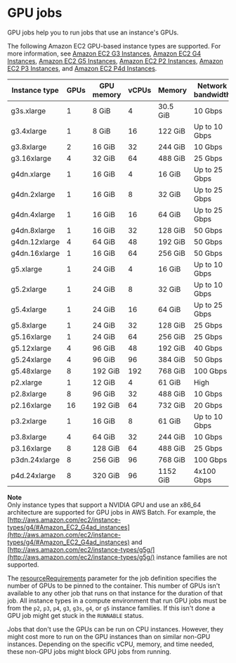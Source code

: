 # GPU jobs<a name="gpu-jobs"></a>

GPU jobs help you to run jobs that use an instance's GPUs\.

The following Amazon EC2 GPU\-based instance types are supported\. For more information, see [Amazon EC2 G3 Instances](http://aws.amazon.com/ec2/instance-types/g3/), [Amazon EC2 G4 Instances](http://aws.amazon.com/ec2/instance-types/g4/), [Amazon EC2 G5 Instances](http://aws.amazon.com/ec2/instance-types/g5/), [Amazon EC2 P2 Instances](http://aws.amazon.com/ec2/instance-types/p2/), [Amazon EC2 P3 Instances](http://aws.amazon.com/ec2/instance-types/p3/), and [Amazon EC2 P4d Instances](http://aws.amazon.com/ec2/instance-types/p4/)\.


| Instance type | GPUs | GPU memory | vCPUs | Memory | Network bandwidth | 
| --- | --- | --- | --- | --- | --- | 
| g3s\.xlarge | 1 | 8 GiB | 4 | 30\.5 GiB | 10 Gbps | 
| g3\.4xlarge | 1 | 8 GiB | 16 | 122 GiB | Up to 10 Gbps | 
| g3\.8xlarge | 2 | 16 GiB | 32 | 244 GiB | 10 Gbps | 
| g3\.16xlarge | 4 | 32 GiB | 64 | 488 GiB | 25 Gbps | 
| g4dn\.xlarge | 1 | 16 GiB | 4 | 16 GiB | Up to 25 Gbps | 
| g4dn\.2xlarge | 1 | 16 GiB | 8 | 32 GiB | Up to 25 Gbps | 
| g4dn\.4xlarge | 1 | 16 GiB | 16 | 64 GiB | Up to 25 Gbps | 
| g4dn\.8xlarge | 1 | 16 GiB | 32 | 128 GiB | 50 Gbps | 
| g4dn\.12xlarge | 4 | 64 GiB | 48 | 192 GiB | 50 Gbps | 
| g4dn\.16xlarge | 1 | 16 GiB | 64 | 256 GiB | 50 Gbps | 
| g5\.xlarge | 1 | 24 GiB | 4 | 16 GiB | Up to 10 Gbps | 
| g5\.2xlarge | 1 | 24 GiB | 8 | 32 GiB | Up to 10 Gbps | 
| g5\.4xlarge | 1 | 24 GiB | 16 | 64 GiB | Up to 25 Gbps | 
| g5\.8xlarge | 1 | 24 GiB | 32 | 128 GiB | 25 Gbps | 
| g5\.16xlarge | 1 | 24 GiB | 64 | 256 GiB | 25 Gbps | 
| g5\.12xlarge | 4 | 96 GiB | 48 | 192 GiB | 40 Gbps | 
| g5\.24xlarge | 4 | 96 GiB | 96 | 384 GiB | 50 Gbps | 
| g5\.48xlarge | 8 | 192 GiB | 192 | 768 GiB | 100 Gbps | 
| p2\.xlarge | 1 | 12 GiB | 4 | 61 GiB | High | 
| p2\.8xlarge | 8 | 96 GiB | 32 | 488 GiB | 10 Gbps | 
| p2\.16xlarge | 16 | 192 GiB | 64 | 732 GiB | 20 Gbps | 
| p3\.2xlarge | 1 | 16 GiB | 8 | 61 GiB | Up to 10 Gbps | 
| p3\.8xlarge | 4 | 64 GiB | 32 | 244 GiB | 10 Gbps | 
| p3\.16xlarge | 8 | 128 GiB | 64 | 488 GiB | 25 Gbps | 
| p3dn\.24xlarge | 8 | 256 GiB | 96 | 768 GiB | 100 Gbps | 
| p4d\.24xlarge | 8 | 320 GiB | 96 | 1152 GiB | 4x100 Gbps | 

**Note**  
Only instance types that support a NVIDIA GPU and use an x86\_64 architecture are supported for GPU jobs in AWS Batch\. For example, the [http://aws.amazon.com/ec2/instance-types/g4/#Amazon_EC2_G4ad_instances](http://aws.amazon.com/ec2/instance-types/g4/#Amazon_EC2_G4ad_instances) and [http://aws.amazon.com/ec2/instance-types/g5g/](http://aws.amazon.com/ec2/instance-types/g5g/) instance families are not supported\.

The [resourceRequirements](job_definition_parameters.md#ContainerProperties-resourceRequirements) parameter for the job definition specifies the number of GPUs to be pinned to the container\. This number of GPUs isn't available to any other job that runs on that instance for the duration of that job\. All instance types in a compute environment that run GPU jobs must be from the `p2`, `p3`, `p4`, `g3`, `g3s`, `g4`, or `g5` instance families\. If this isn't done a GPU job might get stuck in the `RUNNABLE` status\.

Jobs that don't use the GPUs can be run on CPU instances\. However, they might cost more to run on the GPU instances than on similar non\-GPU instances\. Depending on the specific vCPU, memory, and time needed, these non\-GPU jobs might block GPU jobs from running\.
